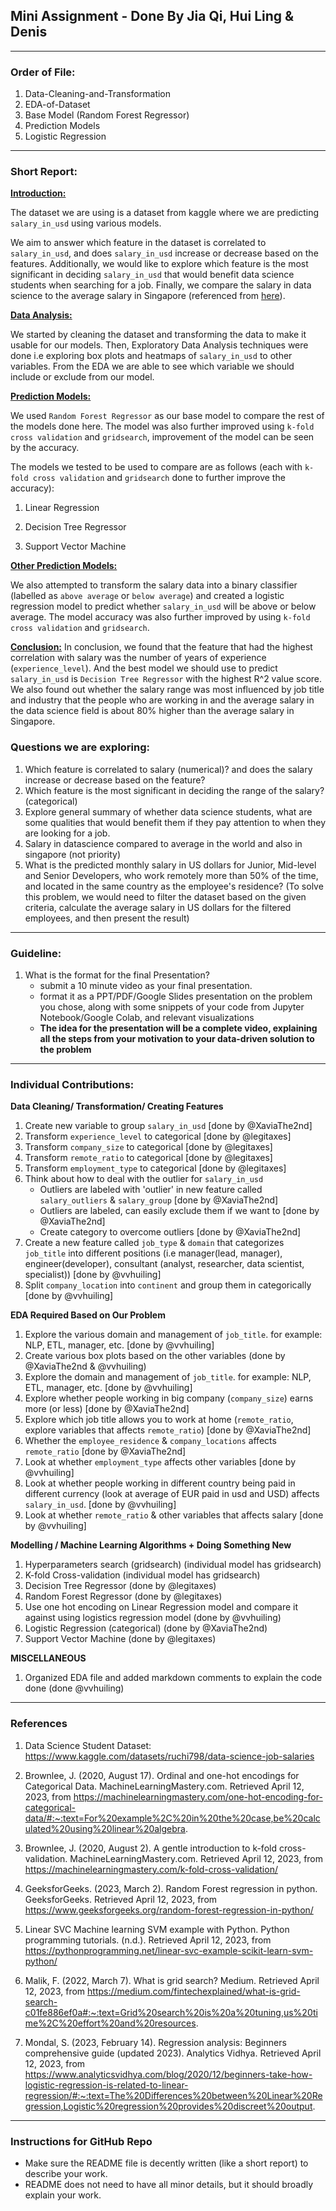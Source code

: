 ## Mini Assignment - Done By Jia Qi, Hui Ling & Denis
---
### Order of File:
1. Data-Cleaning-and-Transformation
2. EDA-of-Dataset
3. Base Model (Random Forest Regressor)
4. Prediction Models
5. Logistic Regression
---

### Short Report:
<u>**Introduction:**</u>

The dataset we are using is a dataset from kaggle where we are predicting `salary_in_usd` using various models.

We aim to answer which feature in the dataset is correlated to `salary_in_usd`, and does `salary_in_usd` increase or decrease based on the features. Additionally, we would like to explore which feature is the most significant in deciding `salary_in_usd` that would benefit data science students when searching for a job. Finally, we compare the salary in data science to the average salary in Singapore (referenced from [here](https://www.worlddata.info/average-income.php)).


<u>**Data Analysis:**</u>

We started by cleaning the dataset and transforming the data to make it usable for our models. Then, Exploratory Data Analysis techniques were done i.e exploring box plots and heatmaps of `salary_in_usd` to other variables. From the EDA we are able to see which variable we should include or exclude from our model. 


<u>**Prediction Models:**</u>

We used `Random Forest Regressor` as our base model to compare the rest of the models done here. The model was also further improved using `k-fold cross validation` and `gridsearch`, improvement of the model can be seen by the accuracy.


The models we tested to be used to compare are as follows (each with `k-fold cross validation` and `gridsearch` done to further improve the accuracy):

   1. Linear Regression

   2. Decision Tree Regressor

   3. Support Vector Machine

<u>**Other Prediction Models:**</u>

We also attempted to transform the salary data into a binary classifier (labelled as `above average` or `below average`) and created a logistic regression model to predict whether `salary_in_usd` will be above or below average. The model accuracy was also further improved by using `k-fold cross validation` and `gridsearch`.


<u>**Conclusion:**</u>
In conclusion, we found that the feature that had the highest correlation with salary was the number of years of experience (`experience_level`). And the best model we should use to predict `salary_in_usd` is `Decision Tree Regressor` with the highest R^2 value score. 
We also found out whether the salary range was most influenced by job title and industry that the people who are working in and the average salary in the data science field is about 80% higher than the average salary in Singapore.

### Questions we are exploring: 
1. Which feature is correlated to salary (numerical)? and does the salary increase or decrease based on the feature?
2. Which feature is the most significant in deciding the range of the salary? (categorical)
3. Explore general summary of whether data science students, what are some qualities that would benefit them if they pay attention to when they are looking for a job. 
4. Salary in datascience compared to average in the world and also in singapore (not priority)
5. What is the predicted monthly salary in US dollars for Junior, Mid-level and Senior Developers, who work remotely more than 50% of the time, and located in the same country as the employee's residence? (To solve this problem, we would need to filter the dataset based on the given criteria, calculate the average salary in US dollars for the filtered employees, and then present the result)


---
### Guideline:
1. What is the format for the final Presentation?
    - submit a 10 minute video as your final presentation.
    - format it as a PPT/PDF/Google Slides presentation on the problem you chose, along with some snippets of your code from Jupyter Notebook/Google Colab, and relevant visualizations
    - **The idea for the presentation will be a complete video, explaining all the steps from your motivation to your data-driven solution to the problem**

---

### Individual Contributions:

**Data Cleaning/ Transformation/ Creating Features**
1. Create new variable to group `salary_in_usd` [done by @XaviaThe2nd]
2. Transform `experience_level` to categorical [done by @legitaxes]
3. Transform `company_size` to categorical [done by @legitaxes]
4. Transform `remote_ratio` to categorical [done by @legitaxes]
5. Transform `employment_type` to categorical [done by @legitaxes]
6. Think about how to deal with the outlier for `salary_in_usd`
   - Outliers are labeled with 'outlier' in new feature called `salary_outliers` & `salary_group` [done by @XaviaThe2nd]
   - Outliers are labeled, can easily exclude them if we want to [done by @XaviaThe2nd]
   - Create category to overcome outliers [done by @XaviaThe2nd]
7. Create a new feature called `job_type` & `domain` that categorizes `job_title` into different positions (i.e manager(lead, manager), engineer(developer), consultant (analyst, researcher, data scientist, specialist)) [done by @vvhuiling]
8. Split `company_location` into `continent` and group them in categorically [done by @vvhuiling]


**EDA Required Based on Our Problem**
1. Explore the various domain and management of `job_title`. for example: NLP, ETL, manager, etc. [done by @vvhuiling]
2. Create various box plots based on the other variables (done by @XaviaThe2nd & @vvhuiling)
3. Explore the domain and management of `job_title`. for example: NLP, ETL, manager, etc. [done by @vvhuiling] 
4. Explore whether people working in big company (`company_size`) earns more (or less) [done by @XaviaThe2nd]
5. Explore which job title allows you to work at home (`remote_ratio`, explore variables that affects `remote_ratio`) [done by @XaviaThe2nd]
6. Whether the `employee_residence` & `company_locations` affects `remote_ratio` [done by @XaviaThe2nd]
7. Look at whether `employment_type` affects other variables [done by @vvhuiling]
8. Look at whether people working in different country being paid in different currency (look at average of EUR paid in usd and USD) affects `salary_in_usd`. [done by @vvhuiling]
9. Look at whether `remote_ratio` & other variables that affects salary [done by @vvhuiling]


**Modelling / Machine Learning Algorithms + Doing Something New**
1. Hyperparameters search (gridsearch) (individual model has gridsearch)
2. K-fold Cross-validation (individual model has gridsearch)
3. Decision Tree Regressor (done by @legitaxes)
4. Random Forest Regressor (done by @legitaxes)
5. Use one hot encoding on Linear Regression model and compare it against using logistics regression model (done by @vvhuiling)
6. Logistic Regression (categorical) (done by @XaviaThe2nd)
7. Support Vector Machine (done by @legitaxes)


**MISCELLANEOUS**
1. Organized EDA file and added markdown comments to explain the code done (done @vvhuiling)


---
### References
1. Data Science Student Dataset: https://www.kaggle.com/datasets/ruchi798/data-science-job-salaries

2. Brownlee, J. (2020, August 17). Ordinal and one-hot encodings for Categorical Data. MachineLearningMastery.com. Retrieved April 12, 2023, from https://machinelearningmastery.com/one-hot-encoding-for-categorical-data/#:~:text=For%20example%2C%20in%20the%20case,be%20calculated%20using%20linear%20algebra. 

3. Brownlee, J. (2020, August 2). A gentle introduction to k-fold cross-validation. MachineLearningMastery.com. Retrieved April 12, 2023, from https://machinelearningmastery.com/k-fold-cross-validation/ 

4. GeeksforGeeks. (2023, March 2). Random Forest regression in python. GeeksforGeeks. Retrieved April 12, 2023, from https://www.geeksforgeeks.org/random-forest-regression-in-python/ 

5. Linear SVC Machine learning SVM example with Python. Python programming tutorials. (n.d.). Retrieved April 12, 2023, from https://pythonprogramming.net/linear-svc-example-scikit-learn-svm-python/ 

6. Malik, F. (2022, March 7). What is grid search? Medium. Retrieved April 12, 2023, from https://medium.com/fintechexplained/what-is-grid-search-c01fe886ef0a#:~:text=Grid%20search%20is%20a%20tuning,us%20time%2C%20effort%20and%20resources. 

7. Mondal, S. (2023, February 14). Regression analysis: Beginners comprehensive guide (updated 2023). Analytics Vidhya. Retrieved April 12, 2023, from https://www.analyticsvidhya.com/blog/2020/12/beginners-take-how-logistic-regression-is-related-to-linear-regression/#:~:text=The%20Differences%20between%20Linear%20Regression,Logistic%20regression%20provides%20discreet%20output.  

---

### Instructions for GitHub Repo
- Make sure the README file is decently written (like a short report) to describe your work.
- README does not need to have all minor details, but it should broadly explain your work.
